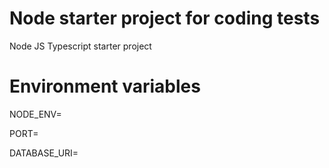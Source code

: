 # Node starter project for coding tests

Node JS Typescript starter project

# Environment variables

NODE_ENV=

PORT=

DATABASE_URI=
